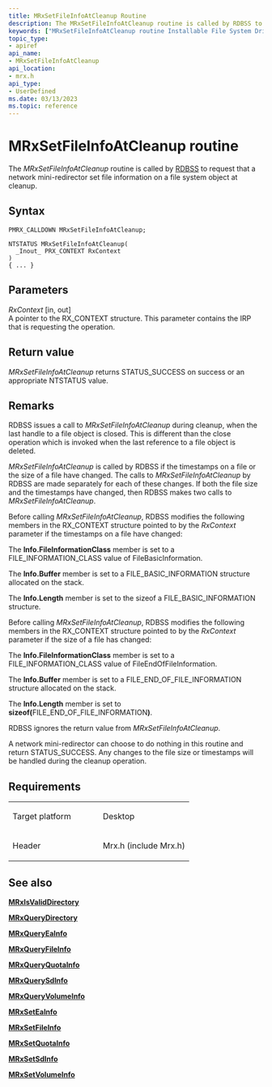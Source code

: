 ```yaml
---
title: MRxSetFileInfoAtCleanup Routine
description: The MRxSetFileInfoAtCleanup routine is called by RDBSS to request that a network mini-redirector set file information on a file system object at cleanup.
keywords: ["MRxSetFileInfoAtCleanup routine Installable File System Drivers", "PMRX_CALLDOWN"]
topic_type:
- apiref
api_name:
- MRxSetFileInfoAtCleanup
api_location:
- mrx.h
api_type:
- UserDefined
ms.date: 03/13/2023
ms.topic: reference
---
```


# MRxSetFileInfoAtCleanup routine


The *MRxSetFileInfoAtCleanup* routine is called by [RDBSS](./the-rdbss-driver-and-library.md) to request that a network mini-redirector set file information on a file system object at cleanup.

## Syntax

```ManagedCPlusPlus
PMRX_CALLDOWN MRxSetFileInfoAtCleanup;

NTSTATUS MRxSetFileInfoAtCleanup(
  _Inout_ PRX_CONTEXT RxContext
)
{ ... }
```

## Parameters

*RxContext* \[in, out\]  
A pointer to the RX\_CONTEXT structure. This parameter contains the IRP that is requesting the operation.

## Return value

*MRxSetFileInfoAtCleanup* returns STATUS\_SUCCESS on success or an appropriate NTSTATUS value.

## Remarks

RDBSS issues a call to *MRxSetFileInfoAtCleanup* during cleanup, when the last handle to a file object is closed. This is different than the close operation which is invoked when the last reference to a file object is deleted.

*MRxSetFileInfoAtCleanup* is called by RDBSS if the timestamps on a file or the size of a file have changed. The calls to *MRxSetFileInfoAtCleanup* by RDBSS are made separately for each of these changes. If both the file size and the timestamps have changed, then RDBSS makes two calls to *MRxSetFileInfoAtCleanup*.

Before calling *MRxSetFileInfoAtCleanup*, RDBSS modifies the following members in the RX\_CONTEXT structure pointed to by the *RxContext* parameter if the timestamps on a file have changed:

The **Info.FileInformationClass** member is set to a FILE\_INFORMATION\_CLASS value of FileBasicInformation.

The **Info.Buffer** member is set to a FILE\_BASIC\_INFORMATION structure allocated on the stack.

The **Info.Length** member is set to the sizeof a FILE\_BASIC\_INFORMATION structure.

Before calling *MRxSetFileInfoAtCleanup*, RDBSS modifies the following members in the RX\_CONTEXT structure pointed to by the *RxContext* parameter if the size of a file has changed:

The **Info.FileInformationClass** member is set to a FILE\_INFORMATION\_CLASS value of FileEndOfFileInformation.

The **Info.Buffer** member is set to a FILE\_END\_OF\_FILE\_INFORMATION structure allocated on the stack.

The **Info.Length** member is set to <strong>sizeof(</strong>FILE\_END\_OF\_FILE\_INFORMATION<strong>)</strong>.

RDBSS ignores the return value from *MRxSetFileInfoAtCleanup*.

A network mini-redirector can choose to do nothing in this routine and return STATUS\_SUCCESS. Any changes to the file size or timestamps will be handled during the cleanup operation.

## Requirements

<table>
<colgroup>
<col width="50%" />
<col width="50%" />
</colgroup>
<tbody>
<tr class="odd">
<td align="left"><p>Target platform</p></td>
<td align="left">Desktop</td>
</tr>
<tr class="even">
<td align="left"><p>Header</p></td>
<td align="left">Mrx.h (include Mrx.h)</td>
</tr>
</tbody>
</table>

## See also


[**MRxIsValidDirectory**](/windows-hardware/drivers/ddi/mrx/nc-mrx-pmrx_chkdir_calldown)

[**MRxQueryDirectory**](mrxquerydirectory.md)

[**MRxQueryEaInfo**](mrxqueryeainfo.md)

[**MRxQueryFileInfo**](mrxqueryfileinfo.md)

[**MRxQueryQuotaInfo**](mrxqueryquotainfo.md)

[**MRxQuerySdInfo**](mrxquerysdinfo.md)

[**MRxQueryVolumeInfo**](mrxqueryvolumeinfo.md)

[**MRxSetEaInfo**](mrxseteainfo.md)

[**MRxSetFileInfo**](mrxsetfileinfo.md)

[**MRxSetQuotaInfo**](mrxsetquotainfo.md)

[**MRxSetSdInfo**](mrxsetsdinfo.md)

[**MRxSetVolumeInfo**](mrxsetvolumeinfo.md)

 

